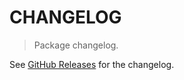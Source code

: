 # CHANGELOG

> Package changelog.

See [GitHub Releases](https://github.com/stdlib-js/utils-async-if-then/releases) for the changelog.